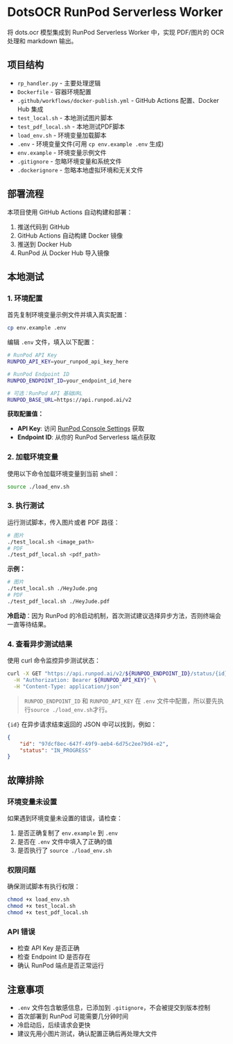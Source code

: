# DotsOCR RunPod Serverless Worker

将 dots.ocr 模型集成到 RunPod Serverless Worker 中，实现 PDF/图片的 OCR 处理和 markdown 输出。

## 项目结构

- `rp_handler.py` - 主要处理逻辑
- `Dockerfile` - 容器环境配置
- `.github/workflows/docker-publish.yml` - GitHub Actions 配置、Docker Hub 集成
- `test_local.sh` - 本地测试图片脚本
- `test_pdf_local.sh` - 本地测试PDF脚本
- `load_env.sh` - 环境变量加载脚本
- `.env` - 环境变量文件(可用 `cp env.example .env` 生成)
- `env.example` - 环境变量示例文件
- `.gitignore` - 忽略环境变量和系统文件
- `.dockerignore` - 忽略本地虚拟环境和无关文件


## 部署流程

本项目使用 GitHub Actions 自动构建和部署：

1. 推送代码到 GitHub
2. GitHub Actions 自动构建 Docker 镜像
3. 推送到 Docker Hub
4. RunPod 从 Docker Hub 导入镜像

## 本地测试

### 1. 环境配置

首先复制环境变量示例文件并填入真实配置：

```bash
cp env.example .env
```

编辑 `.env` 文件，填入以下配置：

```bash
# RunPod API Key
RUNPOD_API_KEY=your_runpod_api_key_here

# RunPod Endpoint ID  
RUNPOD_ENDPOINT_ID=your_endpoint_id_here

# 可选：RunPod API 基础URL
RUNPOD_BASE_URL=https://api.runpod.ai/v2
```

**获取配置值：**
- **API Key**: 访问 [RunPod Console Settings](https://runpod.io/console/user/settings) 获取
- **Endpoint ID**: 从你的 RunPod Serverless 端点获取

### 2. 加载环境变量

使用以下命令加载环境变量到当前 shell：

```bash
source ./load_env.sh
```

### 3. 执行测试

运行测试脚本，传入图片或者 PDF 路径：

```bash
# 图片
./test_local.sh <image_path>
# PDF
./test_pdf_local.sh <pdf_path>
```

**示例：**
```bash
# 图片
./test_local.sh ./HeyJude.png
# PDF
./test_pdf_local.sh ./HeyJude.pdf
```

**冷启动**：因为 RunPod 的冷启动机制，首次测试建议选择异步方法，否则终端会一直等待结果。

### 4. 查看异步测试结果

使用 curl 命令监控异步测试状态：
```bash
curl -X GET "https://api.runpod.ai/v2/${RUNPOD_ENDPOINT_ID}/status/{id}" \
  -H "Authorization: Bearer ${RUNPOD_API_KEY}" \
  -H "Content-Type: application/json"
```

> `RUNPOD_ENDPOINT_ID` 和 `RUNPOD_API_KEY` 在 `.env` 文件中配置，所以要先执行`source ./load_env.sh`才行。

`{id}` 在异步请求结束返回的 JSON 中可以找到，例如：
```json
{
    "id": "97dcf8ec-647f-49f9-aeb4-6d75c2ee79d4-e2",
    "status": "IN_PROGRESS"
}
```

## 故障排除

### 环境变量未设置
如果遇到环境变量未设置的错误，请检查：
1. 是否正确复制了 `env.example` 到 `.env`
2. 是否在 `.env` 文件中填入了正确的值
3. 是否执行了 `source ./load_env.sh`

### 权限问题
确保测试脚本有执行权限：
```bash
chmod +x load_env.sh
chmod +x test_local.sh
chmod +x test_pdf_local.sh
```

### API 错误
- 检查 API Key 是否正确
- 检查 Endpoint ID 是否存在
- 确认 RunPod 端点是否正常运行

## 注意事项

- `.env` 文件包含敏感信息，已添加到 `.gitignore`，不会被提交到版本控制
- 首次部署到 RunPod 可能需要几分钟时间
- 冷启动后，后续请求会更快
- 建议先用小图片测试，确认配置正确后再处理大文件
